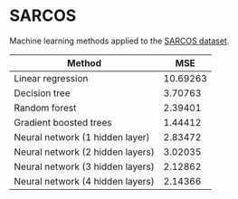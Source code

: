 SARCOS
======

Machine learning methods applied to the [SARCOS dataset](http://www.gaussianprocess.org/gpml/data/).

| Method                           | MSE      |
| -------------------------------- | -------- |
| Linear regression                | 10.69263 |
| Decision tree                    | 3.70763  |
| Random forest                    | 2.39401  |
| Gradient boosted trees           | 1.44412  |
| Neural network (1 hidden layer)  | 2.83472  |
| Neural network (2 hidden layers) | 3.02035  |
| Neural network (3 hidden layers) | 2.12862  |
| Neural network (4 hidden layers) | 2.14366  |
